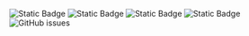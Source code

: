 ![Static Badge](https://img.shields.io/badge/blacklists-60-000000) ![Static Badge](https://img.shields.io/badge/blacklisted-2838126-cc0000) ![Static Badge](https://img.shields.io/badge/whitelisted-2245-00CC00) ![Static Badge](https://img.shields.io/badge/streaming_blacklist-28107-000000) ![GitHub issues](https://img.shields.io/github/issues/fabriziosalmi/blacklists)
